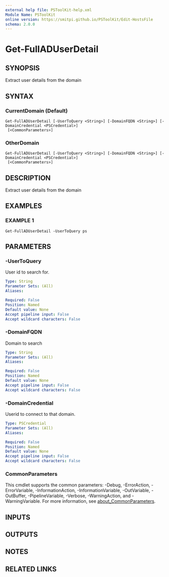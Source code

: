 ```yaml
---
external help file: PSToolKit-help.xml
Module Name: PSToolKit
online version: https://smitpi.github.io/PSToolKit/Edit-HostsFile
schema: 2.0.0
---
```


# Get-FullADUserDetail

## SYNOPSIS
Extract user details from the domain

## SYNTAX

### CurrentDomain (Default)
```
Get-FullADUserDetail [-UserToQuery <String>] [-DomainFQDN <String>] [-DomainCredential <PSCredential>]
 [<CommonParameters>]
```

### OtherDomain
```
Get-FullADUserDetail [-UserToQuery <String>] [-DomainFQDN <String>] [-DomainCredential <PSCredential>]
 [<CommonParameters>]
```

## DESCRIPTION
Extract user details from the domain

## EXAMPLES

### EXAMPLE 1
```
Get-FullADUserDetail -UserToQuery ps
```

## PARAMETERS

### -UserToQuery
User id to search for.

```yaml
Type: String
Parameter Sets: (All)
Aliases:

Required: False
Position: Named
Default value: None
Accept pipeline input: False
Accept wildcard characters: False
```

### -DomainFQDN
Domain to search

```yaml
Type: String
Parameter Sets: (All)
Aliases:

Required: False
Position: Named
Default value: None
Accept pipeline input: False
Accept wildcard characters: False
```

### -DomainCredential
Userid to connect to that domain.

```yaml
Type: PSCredential
Parameter Sets: (All)
Aliases:

Required: False
Position: Named
Default value: None
Accept pipeline input: False
Accept wildcard characters: False
```

### CommonParameters
This cmdlet supports the common parameters: -Debug, -ErrorAction, -ErrorVariable, -InformationAction, -InformationVariable, -OutVariable, -OutBuffer, -PipelineVariable, -Verbose, -WarningAction, and -WarningVariable. For more information, see [about_CommonParameters](http://go.microsoft.com/fwlink/?LinkID=113216).

## INPUTS

## OUTPUTS

## NOTES

## RELATED LINKS
